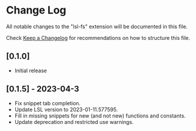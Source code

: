 # Change Log

All notable changes to the "lsl-fs" extension will be documented in this file.

Check [Keep a Changelog](http://keepachangelog.com/) for recommendations on how to structure this file.

## [0.1.0]

- Initial release

## [0.1.5] - 2023-04-3

- Fix snippet tab completion.
- Update LSL version to 2023-01-11.577595.
- Fill in missing snippets for new (and not new) functions and constants.
- Update deprecation and restricted use warnings.
